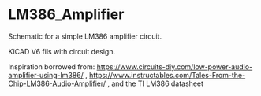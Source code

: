 # LM386_Amplifier
Schematic for a simple LM386 amplifier circuit.

KiCAD V6 fils with circuit design. 

Inspiration borrowed from:
https://www.circuits-diy.com/low-power-audio-amplifier-using-lm386/ ,
https://www.instructables.com/Tales-From-the-Chip-LM386-Audio-Amplifier/ ,
and the TI LM386 datasheet
